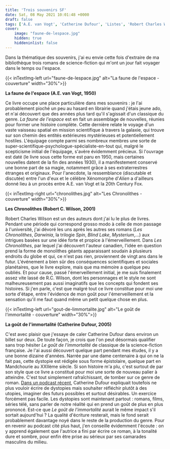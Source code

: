 ```yaml
---
title: 'Trois souvenirs SF'
date: Sat, 08 May 2021 10:01:48 +0000
draft: false
tags: ['A.E. van Vogt', 'Catherine Dufour', 'Listes', 'Robert Charles Wilson', 'Roman', 'SFFF', "J'ai Lu", "Le Livre de Poche", "Folio SF"]
cover: 
    image: "faune-de-lespace.jpg"
    hidden: true
    hiddeninlist: false
---
```


Dans la thématique des souvenirs, j'ai eu envie cette fois d'extraire de ma bibliothèque trois romans de science-fiction qui m'ont un jour fait voyager dans le temps ou l'espace.

{{< inTextImg-left url="faune-de-lespace.jpg" alt="La faune de l'espace - couverture" width="30%">}} 

**La faune de l'espace (A.E. van Vogt, 1950)**

Ce livre occupe une place particulière dans mes souvenirs : je l'ai probablement pioché un peu au hasard en librairie quand j'étais jeune ado, et n'ai découvert que des années plus tard qu'il s'agissait d'un classique du genre. _La faune de l'espace_ est en fait un assemblage de nouvelles, réunies pour former une histoire complète. Cette dernière relate le voyage d'un vaste vaisseau spatial en mission scientifique à travers la galaxie, qui trouve sur son chemin des entités extérieures mystérieuses et potentiellement hostiles. L'équipage compte parmi ses nombreux membres une sorte de super-scientifique-psychologue-spécialiste-en-tout qui, malgré le scepticisme initial de l'équipage, s'avère évidemment précieux. Si l'ouvrage est daté (le livre sous cette forme est paru en 1950, mais certaines nouvelles datent de la fin des années 1930), il a manifestement conservé une bonne part de sa magie, notamment grâce à ses extraterrestres étranges et originaux. Pour l'anecdote, la ressemblance (discutable et discutée) entre l'un d'eux et le célèbre Xénomorphe d'_Alien_ a d'ailleurs donné lieu à un procès entre A.E. van Vogt et la 20th Century Fox.

{{< inTextImg-right url="chronolithes.jpg" alt="Les Chronolithes - couverture" width="30%">}} 

**Les Chronolithes (Robert C. Wilson, 2001)**

Robert Charles Wilson est un des auteurs dont j'ai lu le plus de livres. Pendant une période qui correspond grosso modo à celle de mon passage à l'université, j'ai dévoré les uns après les autres ses romans (_Les Chronolithes_, _Darwinia_, la trilogie _Spin_, _Blind Lake_, _Mysterium_,...) aux intrigues basées sur une idée forte et propice à l'émerveillement. Dans _Les Chronolithes_, par lequel j'ai découvert l'auteur canadien, l'idée en question prend la forme de monolithes géants apparaissant soudain à plusieurs endroits du globe et qui, ce n'est pas rien, proviennent de vingt ans dans le futur. L'événement a bien sûr des conséquences scientifiques et sociales planétaires, que le livre explore, mais que ma mémoire a quelque peu oubliés. Et pour cause, passé l'émerveillement initial, je me suis finalement assez vite lassé de R.C. Wilson, dont les personnages et le style ne sont malheureusement pas aussi imaginatifs que les concepts qui fondent ses histoires. Si j'en parle, c'est que malgré tout ce livre constitue pour moi une sorte d'étape, entre l'évidence de mon goût pour l'émerveillement et la sensation qu'il me faut quand même un petit quelque chose en plus.

{{< inTextImg-left url="gout-de-limmortalite.jpg" alt="Le goût de l'immortalité - couverture" width="30%">}} 

**La goût de l'immortalité (Catherine Dufour, 2005)**

C'est avec plaisir que j'essaye de caler Catherine Dufour dans environ un billet sur deux. De toute façon, je crois que l'on peut désormais qualifier sans trop hésiter _Le goût de l'immortalité_ de classique de la science-fiction française. Je l'ai aussi découvert quelque part pendant mes études, il y a une bonne dizaine d'années. Narrée par une dame centenaire à qui on ne la fait pas, cette dystopie est rédigée sous forme épistolaire, quelque part en Mandchourie au XXIIème siècle. Si son histoire m'a plu, c'est surtout de par son style que ce livre a constitué pour moi une sorte de nouveau palier à atteindre. C'est tout simplement rafraîchissant, de tomber sur ce genre de roman. [Dans un podcast récent](https://podcast.ausha.co/c-est-plus-que-de-la-sf/4-catherine-dufour-le-gout-de-l-immortalite), Catherine Dufour expliquait toutefois ne plus vouloir écrire de dystopies mais souhaiter réfléchir plutôt à des utopies, imaginer des futurs possibles et surtout désirables. Un exercice forcément pas facile. Les dystopies sont maintenant partout : romans, films, séries télé, sans parler de notre réalité qui en prend un goût de plus en plus prononcé. Est-ce que _Le goût de l'immortalité_ aurait le même impact s'il sortait aujourd'hui ? La qualité d'écriture resterait, mais le fond serait probablement davantage noyé dans le reste de la production du genre. Pour en revenir au podcast cité plus haut, j'en conseille évidemment l'écoute : on y apprend également que l'autrice a fini par écrire ce roman, à la tonalité dure et sombre, pour enfin être prise au sérieux par ses camarades masculins du milieu.